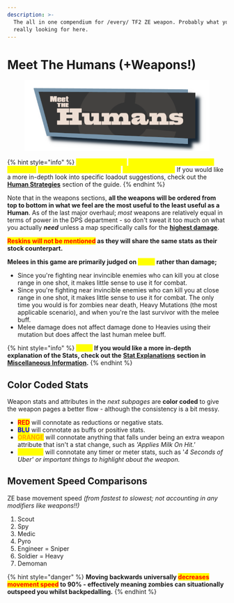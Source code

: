 ```yaml
---
description: >-
  The all in one compendium for /every/ TF2 ZE weapon. Probably what you're
  really looking for here.
---
```


# Meet The Humans (+Weapons!)

<figure><img src="../../.gitbook/assets/Meet The Humans Test.png" alt="" width="479"><figcaption></figcaption></figure>

{% hint style="info" %}
<mark style="color:yellow;">**In the SUBPAGES**</mark> <mark style="color:yellow;">**for each class are the stats & attributes**</mark> <mark style="color:yellow;">**of their respective weapons**</mark> _<mark style="color:yellow;">**(modified for ZE)**</mark>_<mark style="color:yellow;">**.**</mark> If you would like a more in-depth look into specific loadout suggestions, check out the [**Human Strategies**](../human-meta-discussion-outdated-+loadouts/) section of the guide.
{% endhint %}

Note that in the weapons sections, **all the weapons will be ordered from top to bottom in what we feel are the most useful to the least useful as a Human**. As of the last major overhaul; _most_ weapons are relatively equal in terms of power in the DPS department - so don't sweat it too much on what you actually _**need**_ unless a map specifically calls for the [**highest damage**](../human-meta-discussion-outdated-+loadouts/team-composition.md#optimal-dps-easy-to-use).&#x20;

<mark style="color:red;">**Reskins will not be mentioned**</mark>**&#x20;as they will share the same stats as their stock counterpart.**

**Melees in this game are primarily judged on&#x20;**<mark style="color:yellow;">**utility**</mark>**&#x20;rather than damage;**

* Since you're fighting near invincible enemies who can kill you at close range in one shot, it makes little sense to use it for combat.
* Since you're fighting near invincible enemies who can kill you at close range in one shot, it makes little sense to use it for combat. The only time you would is for zombies near death, Heavy Mutations (the most applicable scenario), and when you're the last survivor with the melee buff.
* Melee damage does not affect damage done to Heavies using their mutation but does affect the last human melee buff.

{% hint style="info" %}
_<mark style="color:yellow;">**Note:**</mark>_ **If you would like a more in-depth explanation of the Stats, check out the** [**Stat Explanations**](../../miscellaneous-info/stat-explanation.md) **section in** [**Miscellaneous Information**](../../miscellaneous-info/miscellaneous-info....md)**.**
{% endhint %}

## Color Coded Stats

Weapon stats and attributes in the _next_ _subpages_ are **color coded** to give the weapon pages a better flow - although the consistency is a bit messy.

* <mark style="color:red;">**RED**</mark> will connotate as reductions or negative stats.
* <mark style="color:blue;">**BLU**</mark> will connotate as buffs or positive stats.
* <mark style="color:orange;">**ORANGE**</mark> will connotate anything that falls under being an extra weapon attribute that isn't a stat change, such as _'Applies Milk On Hit.'_
* <mark style="color:yellow;">**YELLOW**</mark> will connotate any timer or meter stats, such as '_4 Seconds of Uber' or important things to highlight about the weapon._

## Movement Speed Comparisons

ZE base movement speed _(from fastest to slowest; not accounting in any modifiers like weapons!!)_

1. Scout
2. Spy
3. Medic
4. Pyro
5. Engineer = Sniper
6. Soldier = Heavy
7. Demoman

{% hint style="danger" %}
**Moving backwards universally&#x20;**<mark style="color:red;">**decreases movement speed**</mark>**&#x20;to 90% - effectively meaning zombies can situationally outspeed you whilst backpedalling.**
{% endhint %}
